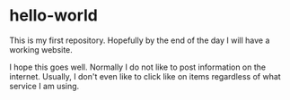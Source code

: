 # hello-world
This is my first repository. Hopefully by the end of the day I will have a working website.

I hope this goes well. Normally I do not like to post information on the internet. Usually, I don't even like to click like on items regardless of what service I am using. 

